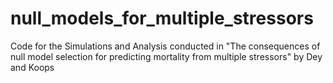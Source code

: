 # null_models_for_multiple_stressors
Code for the Simulations and Analysis conducted in "The consequences of null model selection for predicting mortality from multiple stressors" by Dey and Koops
